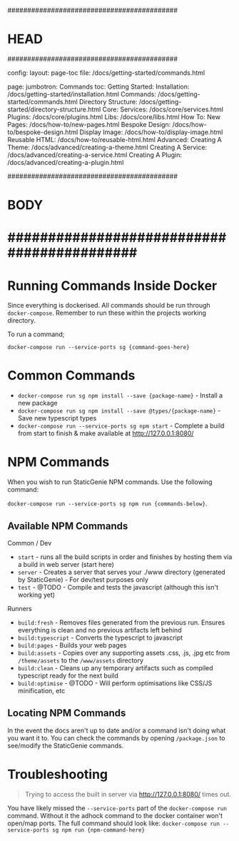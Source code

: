 ###########################################
# HEAD
###########################################

config: 
  layout: page-toc
  file: /docs/getting-started/commands.html

page: 
  jumbotron: Commands
  toc:
    Getting Started: 
      Installation: /docs/getting-started/installation.html
      Commands: /docs/getting-started/commands.html
      Directory Structure: /docs/getting-started/directory-structure.html
    Core:
      Services: /docs/core/services.html
      Plugins: /docs/core/plugins.html
      Libs: /docs/core/libs.html
    How To:
      New Pages: /docs/how-to/new-pages.html
      Bespoke Design: /docs/how-to/bespoke-design.html
      Display Image: /docs/how-to/display-image.html
      Reusable HTML: /docs/how-to/reusable-html.html
    Advanced:
      Creating A Theme: /docs/advanced/creating-a-theme.html
      Creating A Service: /docs/advanced/creating-a-service.html
      Creating A Plugin: /docs/advanced/creating-a-plugin.html
  
###########################################
# BODY
###########################################
=====

# Running Commands Inside Docker

Since everything is dockerised. All commands should be run through `docker-compose`. Remember to run these within the projects working directory.

To run a command;

`docker-compose run --service-ports sg {command-goes-here}`

# Common Commands

- `docker-compose run sg npm install --save {package-name}` - Install a new package
- `docker-compose run sg npm install --save @types/{package-name}` - Save new typescript types
- `docker-compose run --service-ports sg npm start` - Complete a build from start to finish & make available at http://127.0.0.1:8080/

# NPM Commands

When you wish to run StaticGenie NPM commands. Use the following command: 

`docker-compose run --service-ports sg npm run {commands-below}`. 

## Available NPM Commands

Common / Dev

- `start` - runs all the build scripts in order and finishes by hosting them via a build in web server (start here)
- `server` - Creates a server that serves your ./www directory (generated by StaticGenie) - For dev/test purposes only
- `test` - @TODO - Compile and tests the javascript (although this isn't working yet)

Runners

- `build:fresh` - Removes files generated from the previous run. Ensures everything is clean and no previous artifacts left behind
- `build:typescript` - Converts the typescript to javascript
- `build:pages` - Builds your web pages
- `build:assets` - Copies over any supporting assets .css, .js, .jpg etc from `/theme/assets` to the `/www/assets` directory
- `build:clean` - Cleans up any temporary artifacts such as compiled typescript ready for the next build
- `build:optimise` - @TODO - Will perform optimisations like CSS/JS minification, etc

## Locating NPM Commands

In the event the docs aren't up to date and/or a command isn't doing what you want it to. You can check the commands by opening `/package.json` to see/modify the StaticGenie commands.

# Troubleshooting

> Trying to access the built in server via http://127.0.0.1:8080/ times out.

You have likely missed the `--service-ports` part of the `docker-compose run` command. Without it the adhock command to the docker container won't open/map ports. The full command should look like: `docker-compose run --service-ports sg npm run {npm-command-here}`
